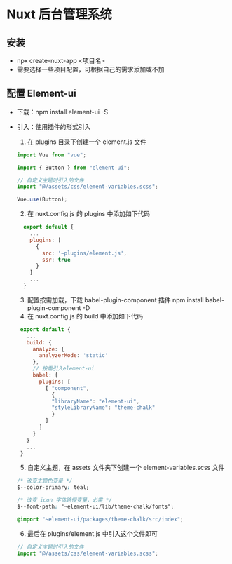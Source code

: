 # Nuxt 后台管理系统

## 安装

- npx create-nuxt-app <项目名>
- 需要选择一些项目配置，可根据自己的需求添加或不加

## 配置 Element-ui

- 下载：npm install element-ui -S
- 引入：使用插件的形式引入

  1. 在 plugins 目录下创建一个 element.js 文件

  ```javascript
  import Vue from "vue";

  import { Button } from "element-ui";

  // 自定义主题时引入的文件
  import "@/assets/css/element-variables.scss";

  Vue.use(Button);
  ```

  2. 在 nuxt.config.js 的 plugins 中添加如下代码

  ```javascript
    export default {
      ...
      plugins: [
        {
          src: '~plugins/element.js',
          ssr: true
        }
      ]
      ...
    }
  ```

  3. 配置按需加载，下载 babel-plugin-component 插件 npm install babel-plugin-component -D
  4. 在 nuxt.config.js 的 build 中添加如下代码

  ```javascript
   export default {
     ...
     build: {
       analyze: {
         analyzerMode: 'static'
       },
       // 按需引入element-ui
       babel: {
         plugins: [
           [ "component",
             {
             "libraryName": "element-ui",
             "styleLibraryName": "theme-chalk"
             }
           ]
         ]
       }
     }
     ...
   }
  ```

  5. 自定义主题，在 assets 文件夹下创建一个 element-variables.scss 文件

  ```css
  /* 改变主题色变量 */
  $--color-primary: teal;

  /* 改变 icon 字体路径变量，必需 */
  $--font-path: "~element-ui/lib/theme-chalk/fonts";

  @import "~element-ui/packages/theme-chalk/src/index";
  ```

  6. 最后在 plugins/element.js 中引入这个文件即可

  ```javascript
  // 自定义主题时引入的文件
  import "@/assets/css/element-variables.scss";
  ```
